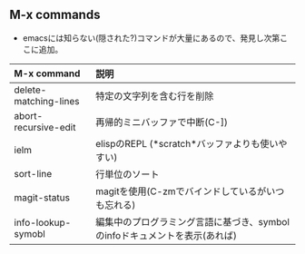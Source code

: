 ## M-x commands

* emacsには知らない(隠された?)コマンドが大量にあるので、発見し次第ここに追加。

| M-x command | 説明 |
|:------------------------|:------------------------------------------------------|
| delete-matching-lines | 特定の文字列を含む行を削除 |
| abort-recursive-edit | 再帰的ミニバッファで中断(C-]) |
| ielm | elispのREPL (\*scratch\*バッファよりも使いやすい)|
| sort-line | 行単位のソート |
| magit-status | magitを使用(C-zmでバインドしているがいつも忘れる)|
| info-lookup-symobl | 編集中のプログラミング言語に基づき、symbolのinfoドキュメントを表示(あれば) |
